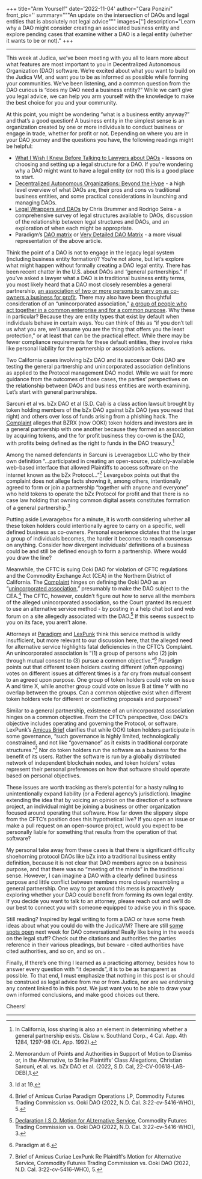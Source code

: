 +++
title="Arm Yourself"
date='2022-11-04'
author="Cara Ponzini"
front_pic=''
summary="""An update on the intersection of DAOs and legal entities that is absolutely not legal advice"""
images=['']
description="Learn why a DAO might consider creating an associated business entity and explore pending cases that examine wither a DAO is a legal entity (whether it wants to be or not)."
+++

------------

This week at Judica, we’ve been meeting with you all to learn more about what features are most important to you in Decentralized Autonomous Organization (DAO) software. 
We’re excited about what you want to build on the Judica VM, and want you to be as informed as possible while forming your communities. 
We’ve been listening, and a common question from the DAO curious is “does my DAO need a business entity?”  While we can’t give you legal advice, we can help you arm yourself with the knowledge to make the best choice for you and your community. 

At this point, you might be wondering “what is a business entity anyway?” and that’s a good question! 
A business entity in the simplest sense is an organization created by one or more individuals to conduct business or engage in trade, whether for profit or not. 
Depending on where you are in your DAO journey and the questions you have, the following readings might be helpful:

- [What I Wish I Knew Before Talking to Lawyers about DAOs](https://mirror.xyz/0x954888B7a5C6736F4955dF18B556D8328FD02f61/5K9llACK4tzu5WHL68CM3bBsmSleL_XxJ2kRGYnwp7A) - lessons on choosing and setting up a legal structure for a DAO. If you’re wondering why a DAO might want to have a legal entity (or not) this is a good place to start.
- [Decentralized Autonomous Organizations: Beyond the Hype](https://www.weforum.org/whitepapers/decentralized-autonomous-organizations-beyond-the-hype/#:~:text=Decentralized%20autonomous%20organizations%20are%20disrupting,%2C%20governance%2C%20and%20regulatory%20uncertainty.) - a high level overview of what DAOs are, their pros and cons vs traditional business entities, and some practical considerations in launching and managing DAOs.
- [Legal Wrappers and DAOs](https://papers.ssrn.com/sol3/papers.cfm?abstract_id=4123737) by Chris Brummer and Rodrigo Seira - a comprehensive survey of legal structures available to DAOs, discussion of the relationship between legal structures and DAOs, and an exploration of when each might be appropriate.
- Paradigm’s [DAO matrix](https://daos.paradigm.xyz/) or [Very Detailed DAO Matrix](https://paradigmxyz.notion.site/paradigmxyz/DAO-Legal-Matrix-51d3d8ffd67d483a8058bc36f6bc50ad) - a more visual representation of the above article. 

Think the point of a DAO is not to engage in the legacy legal system (including business entity formation)? You’re not alone, but let’s explore what might happen without formally creating a DAO legal entity. 
There has been recent chatter in the U.S. about DAOs and “general partnerships.” If you’ve asked a lawyer what a DAO is in traditional business entity terms, you most likely heard that a DAO most closely resembles a general partnership, [an association of two or more persons to carry on as co-owners a business for profit](https://thelawdictionary.org/general-partnership/). 
There may also have been thoughtful consideration of an “unincorporated association,” [a group of people who act together in a common enterprise and for a common purpose](https://thelawdictionary.org/unincorporated-association/). 
Why these in particular? Because they are entity types that exist by default when individuals behave in certain ways. You can think of this as “if you don’t tell us what you are, we’ll assume you are the thing that offers you the least protection,” or at least that can be the practical effect. 
While there may be fewer compliance requirements for these default entities, they involve risks like personal liability for the partnership or association’s actions.

Two California cases involving bZx DAO and its successor Ooki DAO are testing the general partnership and unincorporated association definitions as applied to the Protocol management DAO model. 
While we wait for more guidance from the outcomes of those cases, the parties’ perspectives on the relationship between DAOs and business entities are worth examining. 
Let’s start with general partnerships.

Sarcuni et al vs. bZx DAO et al (S.D. Cal) is a class action lawsuit brought by token holding members of the bZx DAO against bZx DAO (yes you read that right) and others over loss of funds arising from a phishing hack. 
The [Complaint](https://www.classaction.org/media/sarcuni-et-al-v-bzx-dao-et-al.pdf) alleges that BZRX (now OOKI) token holders and investors are in a general partnership with one another because they formed an association by acquiring tokens, and the for profit business they co-own is the DAO, with profits being defined as the right to funds in the DAO treasury.[^1] 

Among the named defendants in Sarcuni is Leveragebox LLC who by their own definition “...participated in creating an open-source, publicly-available web-based interface that allowed Plaintiffs to access software on the internet known as the bZx Protocol…”[^2] 
Levargebox points out that the complaint does not allege facts showing it, among others, intentionally agreed to form or join a partnership “together with anyone and everyone” who held tokens to operate the bZx Protocol for profit and that there is no case law holding that owning common digital assets constitutes formation of a general partnership.[^3] 

Putting aside Levaragebox for a minute, it is worth considering whether all these token holders could intentionally agree to carry on a specific, well defined business as co-owners. 
Personal experience dictates that the larger a group of individuals becomes, the harder it becomes to reach consensus on anything. 
Consider how divergent individuals’ definitions of a business could be and still be defined enough to form a partnership. Where would you draw the line?

Meanwhile, the CFTC is suing Ooki DAO for violation of CFTC regulations and the Commodity Exchange Act (CEA) in the Northern District of California. 
The [Complaint](https://www.cftc.gov/media/7681/enfookicomplaint092222/download) hinges on defining the Ooki DAO as an “[unincorporated association](https://leginfo.legislature.ca.gov/faces/codes_displaySection.xhtml?lawCode=CORP&sectionNum=18035.),” presumably to make the DAO subject to the CEA.[^4] 
The CFTC, however, couldn’t figure out how to serve all the members of the alleged unincorporated association, so the Court granted its request to use an alternative service method - by posting in a help chat bot and web forum on a site allegedly associated with the DAO.[^5] If this seems suspect to you on its face, you aren’t alone.

Attorneys at [Paradigm](https://www.paradigm.xyz/) and [LexPunk](https://www.lexpunk.army/) think this service method is wildly insufficient, but more relevant to our discussion here, that the alleged need for alternative service highlights fatal deficiencies in the CFTC’s Complaint. 
An unincorporated association is “(1) a group of persons who (2) join through mutual consent to (3) pursue a common objective.”[^6] 
Paradigm points out that different token holders casting different (often opposing) votes on different issues at different times is a far cry from mutual consent to an agreed upon purpose. 
One group of token holders could vote on issue A and time X, while another group could vote on issue B at time Y with no overlap between the groups. 
Can a common objective exist when different token holders vote for different or conflicting proposals and purposes?

Similar to a general partnership, existence of an unincorporated association hinges on a common objective. From the CFTC’s perspective, Ooki DAO’s objective includes operating and governing the Protocol, or software. 
LexPunk’s [Amicus Brief](https://fingfx.thomsonreuters.com/gfx/legaldocs/zdpxolloyvx/frankel-CFTCvbZeroX--lexpunkamicus.pdf) clarifies that while OOKI token holders participate in some governance, “such governance is highly limited, technologically constrained, and not like “governance” as it exists in traditional corporate structures.”[^7] 
Nor do token holders run the software as a business for the benefit of its users. 
Rather the software is run by a globally distributed network of independent blockchain nodes, and token holders' votes represent their personal preferences on how that software should operate based on personal objectives. 

These issues are worth tracking as there’s potential for a hasty ruling to unintentionally expand liability (or a Federal agency’s jurisdiction). 
Imagine extending the idea that by voicing an opinion on the direction of a software project, an individual might be joining a business or other organization focused around operating that software. 
How far down the slippery slope from the CFTC’s position does this hypothetical live? If you open an issue or make a pull request on an open-source project, would you expect to be personally liable for something that results from the operation of that software?

My personal take away from these cases is that there is significant difficulty shoehorning protocol DAOs like bZx into a traditional business entity definition, because it is not clear that DAO members agree on a business purpose, and that there was no “meeting of the minds” in the traditional sense. 
However, I can imagine a DAO with a clearly defined business purpose and little conflict between members more closely resembling a general partnership. 
One way to get around this mess is proactively exploring whether your DAO could benefit from forming its own legal entity. 
If you decide you want to talk to an attorney, please reach out and we’ll do our best to connect you with someone equipped to advise you in this space.
 
Still reading? Inspired by legal writing to form a DAO or have some fresh ideas about what you could do with the JudicaVM? There are still [some spots open](https://calendly.com/miniponz/dao-tooling-exploration?month=2022-11&date=2022-11-02) next week for DAO conversations! 
Really like being in the weeds on the legal stuff? Check out the citations and authorities the parties reference in their various pleadings, but beware - cited authorities have cited authorities, and so on, and so on…

Finally, if there’s one thing I learned as a practicing attorney, besides how to answer every question with “it depends”, it is to be as transparent as possible. To that end, I must emphasize that nothing in this post is or should be construed as legal advice from me or from Judica, nor are we endorsing any content linked to in this post. We just want you to be able to draw your own informed conclusions, and make good choices out there. 

Cheers!

-------
[^1]: In California, loss sharing is also an element in determining whether a general partnership exists. Cislaw v. Southland Corp., 4 Cal. App. 4th 1284, 1297-98 (Ct. App. 1992).

[^2]: Memorandum of Points and Authorities in Support of Motion to Dismiss or, in the Alternative, to Strike Plaintiffs’ Class Allegations, Christian Sarcuni, et al. vs. bZx DAO et al. (2022, S.D. Cal, 22-CV-00618-LAB-DEB),1.

[^3]: Id at 19.

[^4]: Brief of Amicus Curiae Paradigm Operations LP, Commodity Futures Trading Commission vs. Ooki DAO (2022, N.D. Cal. 3:22-cv-5416-WHO), 5.

[^5]: [Declaration I.S.O. Motion for ALternative Service](https://storage.courtlistener.com/recap/gov.uscourts.cand.400807/gov.uscourts.cand.400807.11.1.pdf), Commodity Futures Trading Commission vs. Ooki DAO (2022, N.D. Cal. 3:22-cv-5416-WHO), 3.

[^6]: Paradigm at 6.

[^7]: Brief of Amicus Curiae LexPunk Re Plaintiff’s Motion for Alternative Service, Commodity Futures Trading Commission vs. Ooki DAO (2022, N.D. Cal. 3:22-cv-5416-WHO), 5.